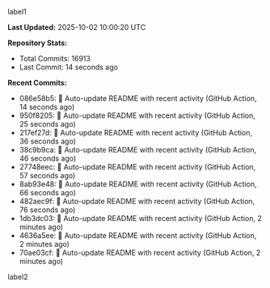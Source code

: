 
label1 
<!-- ACTIVITY_START -->
**Last Updated:** 2025-10-02 10:00:20 UTC

**Repository Stats:**
- Total Commits: 16913
- Last Commit: 14 seconds ago

**Recent Commits:**
- 086e58b5: 🤖 Auto-update README with recent activity (GitHub Action, 14 seconds ago)
- 950f8205: 🤖 Auto-update README with recent activity (GitHub Action, 25 seconds ago)
- 217ef27d: 🤖 Auto-update README with recent activity (GitHub Action, 36 seconds ago)
- 38c9b9ca: 🤖 Auto-update README with recent activity (GitHub Action, 46 seconds ago)
- 27748eec: 🤖 Auto-update README with recent activity (GitHub Action, 57 seconds ago)
- 8ab93e48: 🤖 Auto-update README with recent activity (GitHub Action, 66 seconds ago)
- 482aec9f: 🤖 Auto-update README with recent activity (GitHub Action, 76 seconds ago)
- 1db3dc03: 🤖 Auto-update README with recent activity (GitHub Action, 2 minutes ago)
- 4636a5ee: 🤖 Auto-update README with recent activity (GitHub Action, 2 minutes ago)
- 70ae03cf: 🤖 Auto-update README with recent activity (GitHub Action, 2 minutes ago)
<!-- ACTIVITY_END -->

label2
